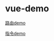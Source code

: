 # vue-demo

[路由demo](https://github.com/Wscats/vue-demo/blob/master/route.html)

[指令demo](https://wscats.github.io/vue-demo/指令)
